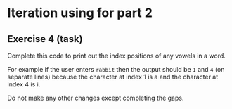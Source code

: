 # Iteration using for part 2
## Exercise 4 (task)

Complete this code to print out the index positions of any vowels in a word.

For example if the user enters `rabbit` then the output should be `1` and `4` (on separate lines) because the character at index 1 is a and the character at index 4 is i.

Do not make any other changes except completing the gaps.
